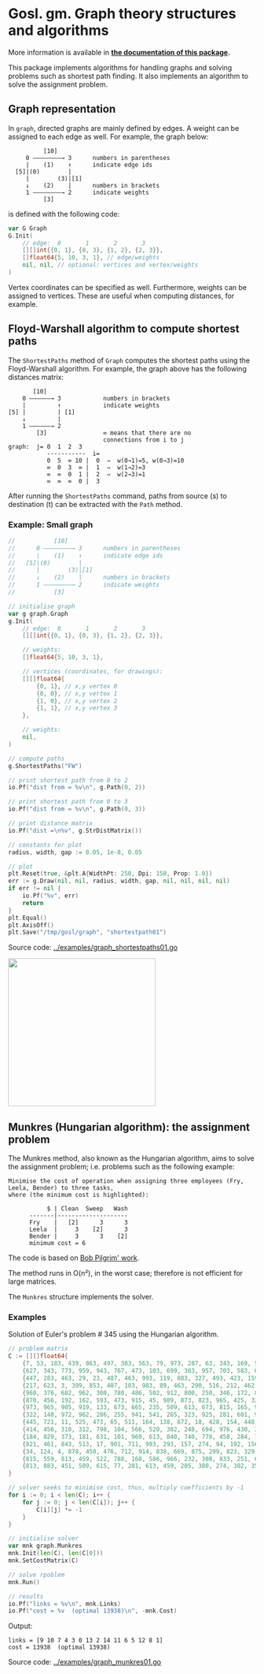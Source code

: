 # Gosl. gm. Graph theory structures and algorithms

More information is available in **[the documentation of this package](http://rawgit.com/cpmech/gosl/master/doc/xxgraph.html).**

This package implements algorithms for handling graphs and solving problems such as shortest path
finding. It also implements an algorithm to solve the assignment problem.



## Graph representation

In `graph`, directed graphs are mainly defined by edges. A weight can be assigned to each edge as
well. For example, the graph below:
```
          [10]
     0 ––––––––→ 3      numbers in parentheses
     |    (1)    ↑      indicate edge ids
  [5]|(0)        |
     |        (3)|[1]
     ↓    (2)    |      numbers in brackets
     1 ––––––––→ 2      indicate weights
          [3]
```
is defined with the following code:
```go
var G Graph
G.Init(
    // edge:  0       1       2       3
    [][]int{{0, 1}, {0, 3}, {1, 2}, {2, 3}},
    []float64{5, 10, 3, 1}, // edge/weights
    nil, nil, // optional: vertices and vertex/weights
)
```

Vertex coordinates can be specified as well. Furthermore, weights can be assigned to vertices. These
are useful when computing distances, for example.



## Floyd-Warshall algorithm to compute shortest paths

The `ShortestPaths` method of `Graph` computes the shortest paths using the Floyd-Warshall
algorithm. For example, the graph above has the following distances matrix:
```
       [10]
    0 ––––––→ 3            numbers in brackets
    |         ↑            indicate weights
[5] |         | [1]
    ↓         |
    1 ––––––→ 2
        [3]                ∞ means that there are no
                           connections from i to j
graph:  j= 0  1  2  3
           -----------  i=
           0  5  ∞ 10 |  0  ⇒  w(0→1)=5, w(0→3)=10
           ∞  0  3  ∞ |  1  ⇒  w(1→2)=3
           ∞  ∞  0  1 |  2  ⇒  w(2→3)=1
           ∞  ∞  ∞  0 |  3
```

After running the `ShortestPaths` command, paths from source (s) to destination (t) can be extracted
with the `Path` method.



### Example: Small graph

```go
//           [10]
//      0 ––––––––→ 3      numbers in parentheses
//      |    (1)    ↑      indicate edge ids
//   [5]|(0)        |
//      |        (3)|[1]
//      ↓    (2)    |      numbers in brackets
//      1 ––––––––→ 2      indicate weights
//           [3]

// initialise graph
var g graph.Graph
g.Init(
    // edge:  0       1       2       3
    [][]int{{0, 1}, {0, 3}, {1, 2}, {2, 3}},

    // weights:
    []float64{5, 10, 3, 1},

    // vertices (coordinates, for drawings):
    [][]float64{
        {0, 1}, // x,y vertex 0
        {0, 0}, // x,y vertex 1
        {1, 0}, // x,y vertex 2
        {1, 1}, // x,y vertex 3
    },

    // weights:
    nil,
)

// compute paths
g.ShortestPaths("FW")

// print shortest path from 0 to 2
io.Pf("dist from = %v\n", g.Path(0, 2))

// print shortest path from 0 to 3
io.Pf("dist from = %v\n", g.Path(0, 3))

// print distance matrix
io.Pf("dist =\n%v", g.StrDistMatrix())

// constants for plot
radius, width, gap := 0.05, 1e-8, 0.05

// plot
plt.Reset(true, &plt.A{WidthPt: 250, Dpi: 150, Prop: 1.0})
err := g.Draw(nil, nil, radius, width, gap, nil, nil, nil, nil)
if err != nil {
    io.Pf("%v", err)
    return
}
plt.Equal()
plt.AxisOff()
plt.Save("/tmp/gosl/graph", "shortestpath01")
```

Source code: <a href="../examples/graph_shortestpaths01.go">../examples/graph_shortestpaths01.go</a>

<div id="container">
<p><img src="../examples/figs/graph_shortestpaths01.png" width="300"></p>
</div>



## Munkres (Hungarian algorithm): the assignment problem

The Munkres method, also known as the Hungarian algorithm, aims to solve the assignment problem;
i.e. problems such as the following example:

```
Minimise the cost of operation when assigning three employees (Fry, Leela, Bender) to three tasks,
where (the minimum cost is highlighted):

           $ | Clean  Sweep   Wash
      -------|--------------------
      Fry    |   [2]      3      3
      Leela  |     3    [2]      3
      Bender |     3      3    [2]
      minimum cost = 6
```

The code is based on [Bob Pilgrim' work](http://csclab.murraystate.edu/bob.pilgrim/445/munkres.html).

The method runs in O(n²), in the worst case; therefore is not efficient for large matrices.

The `Munkres` structure implements the solver.

### Examples

Solution of Euler's problem # 345 using the Hungarian algorithm.

```go
// problem matrix
C := [][]float64{
    {7, 53, 183, 439, 863, 497, 383, 563, 79, 973, 287, 63, 343, 169, 583},
    {627, 343, 773, 959, 943, 767, 473, 103, 699, 303, 957, 703, 583, 639, 913},
    {447, 283, 463, 29, 23, 487, 463, 993, 119, 883, 327, 493, 423, 159, 743},
    {217, 623, 3, 399, 853, 407, 103, 983, 89, 463, 290, 516, 212, 462, 350},
    {960, 376, 682, 962, 300, 780, 486, 502, 912, 800, 250, 346, 172, 812, 350},
    {870, 456, 192, 162, 593, 473, 915, 45, 989, 873, 823, 965, 425, 329, 803},
    {973, 965, 905, 919, 133, 673, 665, 235, 509, 613, 673, 815, 165, 992, 326},
    {322, 148, 972, 962, 286, 255, 941, 541, 265, 323, 925, 281, 601, 95, 973},
    {445, 721, 11, 525, 473, 65, 511, 164, 138, 672, 18, 428, 154, 448, 848},
    {414, 456, 310, 312, 798, 104, 566, 520, 302, 248, 694, 976, 430, 392, 198},
    {184, 829, 373, 181, 631, 101, 969, 613, 840, 740, 778, 458, 284, 760, 390},
    {821, 461, 843, 513, 17, 901, 711, 993, 293, 157, 274, 94, 192, 156, 574},
    {34, 124, 4, 878, 450, 476, 712, 914, 838, 669, 875, 299, 823, 329, 699},
    {815, 559, 813, 459, 522, 788, 168, 586, 966, 232, 308, 833, 251, 631, 107},
    {813, 883, 451, 509, 615, 77, 281, 613, 459, 205, 380, 274, 302, 35, 805},
}

// solver seeks to minimise cost, thus, multiply coefficients by -1
for i := 0; i < len(C); i++ {
    for j := 0; j < len(C[i]); j++ {
        C[i][j] *= -1
    }
}

// initialise solver
var mnk graph.Munkres
mnk.Init(len(C), len(C[0]))
mnk.SetCostMatrix(C)

// solve rpoblem
mnk.Run()

// results
io.Pf("links = %v\n", mnk.Links)
io.Pf("cost = %v  (optimal 13938)\n", -mnk.Cost)
```

Output:
```
links = [9 10 7 4 3 0 13 2 14 11 6 5 12 8 1]
cost = 13938  (optimal 13938)
```

Source code: <a href="../examples/graph_munkres01.go">../examples/graph_munkres01.go</a>
